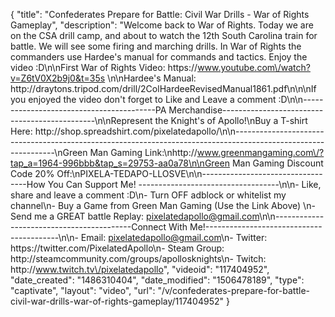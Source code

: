 {
    "title": "Confederates Prepare for Battle: Civil War Drills - War of Rights Gameplay",
    "description": "Welcome back to War of Rights.  Today we are on the CSA drill camp, and about to watch the 12th South Carolina train for battle.  We will see some firing and marching drills.  In War of Rights the commanders use Hardee's manual for commands and tactics.  Enjoy the video :D\n\nFirst War of Rights Video: https:\/\/www.youtube.com\/watch?v=Z6tV0X2b9j0&t=35s \n\nHardee's Manual: http:\/\/draytons.tripod.com\/drill\/2ColHardeeRevisedManual1861.pdf\n\n\nIf you enjoyed the video don't forget to Like and Leave a comment :D\n\n-----------------------------------------PA Merchandise----------------------------------------------\n\nRepresent the Knight's of Apollo!\nBuy a T-shirt Here: http:\/\/shop.spreadshirt.com\/pixelatedapollo\/\n\n---------------------------------------------------------------------------------------------------------------\nGreen Man Gaming Link:\nhttp:\/\/www.greenmangaming.com\/?tap_a=1964-996bbb&tap_s=29753-aa0a78\n\nGreen Man Gaming Discount Code 20% Off:\nPIXELA-TEDAPO-LLOSVE\n\n----------------------------------How You Can Support Me! -----------------------------------\n\n- Like, share and leave a comment :D\n- Turn OFF adblock or whitelist my channel\n- Buy a Game from Green Man Gaming (Use the Link Above) \n- Send me a GREAT battle Replay: pixelatedapollo@gmail.com\n\n------------------------------------------Connect With Me!-----------------------------------------\n\n- Email: pixelatedapollo@gmail.com\n- Twitter: https:\/\/twitter.com\/PixelatedApollo\n- Steam Group:  http:\/\/steamcommunity.com\/groups\/apollosknights\n- Twitch: http:\/\/www.twitch.tv\/pixelatedapollo",
    "videoid": "117404952",
    "date_created": "1486310404",
    "date_modified": "1506478189",
    "type": "captivate",
    "layout": "video",
    "url": "\/v\/confederates-prepare-for-battle-civil-war-drills-war-of-rights-gameplay\/117404952"
}